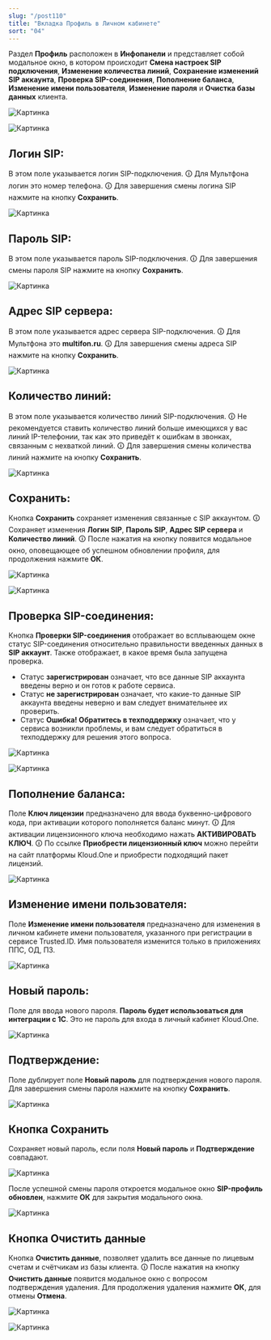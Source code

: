 ```yaml
---
slug: "/post110"
title: "Вкладка Профиль в Личном кабинете"
sort: "04"
---
```


Раздел **Профиль** расположен в **Инфопанели** и представляет собой модальное окно, в котором происходит **Смена настроек SIP подключения**, **Изменение количества линий**, **Сохранение изменений SIP аккаунта**, **Проверка SIP-соединения**, **Пополнение баланса**, **Изменение имени пользователя**, **Изменение пароля** и **Очистка базы данных**  клиента.

![Картинка](./images/profile_butt_profile.png "Кнопка Профиль")

![Картинка](./images/profile_modal_window_profile.png "Модальное окно Профиль")

## Логин SIP:

В этом поле указывается логин SIP-подключения.
🛈 Для Мультфона логин это номер телефона.
🛈 Для завершения смены логина SIP нажмите на кнопку **Сохранить**.

![Картинка](./images/profile_login_sip.png "Поле Логин SIP сервера")

## Пароль SIP:

В этом поле указывается пароль SIP-подключения.
🛈 Для завершения смены пароля SIP нажмите на кнопку **Сохранить**.

![Картинка](./images/profile_pass_sip.png "Поле Пароль SIP сервера")

## Адрес SIP сервера:

В этом поле указывается адрес сервера SIP-подключения.
🛈 Для Мультфона это **multifon.ru**.
🛈 Для завершения смены адреса SIP нажмите на кнопку **Сохранить**.

![Картинка](./images/profile_address_sip.png "Поле Адрес SIP сервера")

## Количество линий:

В этом поле указывается количество линий SIP-подключения.
🛈 Не рекомендуется ставить количество линий больше имеющихся у вас линий IP-телефонии, так как это приведёт к ошибкам в звонках, связанным с нехваткой линий.
🛈 Для завершения смены количества линий нажмите на кнопку **Сохранить**.

![Картинка](./images/profile_number_of_lines.png "Поле Количества линий")

## Сохранить:

Кнопка **Сохранить** сохраняет изменения связанные с SIP аккаунтом.
🛈 Сохраняет изменения **Логин SIP**, **Пароль SIP**, **Адрес SIP сервера** и **Количество линий**.
🛈 После нажатия на кнопку появится модальное окно, оповещающее об успешном обновлении профиля, для продолжения нажмите **ОК**.

![Картинка](./images/registration.png "Кнопка сохранения")

![Картинка](./images/profile_form_confirm.png "Кнопка сохранения")

## Проверка SIP-соединения:

Кнопка **Проверки SIP-соединения** отображает во всплывающем окне статус SIP-соединения относительно правильности введенных данных в **SIP аккаунт**. Также отображает, в какое время была запущена проверка.
* Статус **зарегистрирован** означает, что все данные SIP аккаунта введены верно и он готов к работе сервиса.
* Статус **не зарегистрирован** означает, что какие-то данные SIP аккаунта введены неверно и вам следует внимательнее их проверить.
* Статус **Ошибка! Обратитесь в техподдержку** означает, что у сервиса возникли проблемы, и вам следует обратиться в техподдержку для решения этого вопроса.

![Картинка](./images/sip_check.png "Кнопка проверки SIP-соединения")

![Картинка](./images/check_sip_alert.png "Модальное окно проверки SIP-соединения")

## Пополнение баланса:

Поле **Ключ лицензии** предназначено для ввода буквенно-цифрового кода, при активации которого пополняется баланс минут.
🛈 Для активации лицензионного ключа необходимо нажать **АКТИВИРОВАТЬ КЛЮЧ**.
🛈 По ссылке **Приобрести лицензионный ключ** можно перейти на сайт платформы Kloud.One и приобрести подходящий пакет лицензий.

![Картинка](./images/profile_licence.png "Кнопка сохранения")

## Изменение имени пользователя:

Поле **Изменение имени пользователя** предназначено для изменения в личном кабинете имени пользователя, указанного при регистрации в сервисе Trusted.ID. Имя пользователя изменится только в приложениях ППС, ОД, ПЗ.

![Картинка](./images/profile_name.png "Кнопка сохранения")

## Новый пароль:

Поле для ввода нового пароля. **Пароль будет использоваться для интеграции с 1С**. Это не пароль для входа в личный кабинет Kloud.One.

![Картинка](./images/profile_new_pass.png "Поле Новый пароль")

## Подтверждение:

Поле дублирует поле **Новый пароль** для подтверждения нового пароля. Для завершения смены пароля нажмите на кнопку **Сохранить**.

![Картинка](./images/profile_confirm_pass.png "Поле Подтверждение")

## Кнопка Сохранить

Сохраняет новый пароль, если поля **Новый пароль** и **Подтверждение** совпадают.

![Картинка](./images/profile_butt_save.png "Кнопка Сохранить")

После успешной смены пароля откроется модальное окно **SIP-профиль обновлен**, нажмите **ОК** для закрытия модального окна.

![Картинка](./images/profile_form_confirm.png "Модальное окно Профиль успешно обновлен")


## Кнопка Очистить данные

Кнопка **Очистить данные**, позволяет удалить все данные по лицевым счетам и счётчикам из базы клиента.
🛈 После нажатия на кнопку **Очистить данные** появится модальное окно с вопросом подтверждения удаления. Для продолжения удаления нажмите **ОК**, для отмены **Отмена**.

![Картинка](./images/profile_clear_data.png "Кнопка Очистить данные")

![Картинка](./images/profile_clear_data_confirmation.png "Подтверждение очистки данных")
